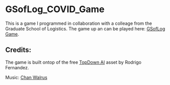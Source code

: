 # GSofLog_COVID_Game
This is a game I programmed in collaboration with a colleage from the Graduate School of Logistics. The game up an can be played here: [GSofLog Game](https://gsoflog.lfo.tu-dortmund.de/gsoflog-game/).

## Credits:

The game is built ontop of the free [TopDown AI](https://assetstore.unity.com/packages/templates/topdown-ai-54579) asset by Rodrigo Fernandez.

Music: [Chan Walrus](https://chanwalrus.com/music-archive/ )
